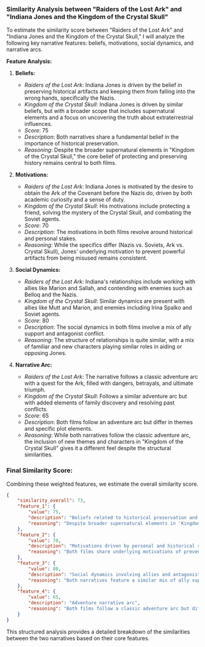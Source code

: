 ### Similarity Analysis between "Raiders of the Lost Ark" and "Indiana Jones and the Kingdom of the Crystal Skull"

To estimate the similarity score between "Raiders of the Lost Ark" and "Indiana Jones and the Kingdom of the Crystal Skull," I will analyze the following key narrative features: beliefs, motivations, social dynamics, and narrative arcs.

**Feature Analysis:**

1. **Beliefs:**
    - *Raiders of the Lost Ark*: Indiana Jones is driven by the belief in preserving historical artifacts and keeping them from falling into the wrong hands, specifically the Nazis.
    - *Kingdom of the Crystal Skull*: Indiana Jones is driven by similar beliefs, but with a broader scope that includes supernatural elements and a focus on uncovering the truth about extraterrestrial influences.
    - *Score*: 75
    - *Description*: Both narratives share a fundamental belief in the importance of historical preservation.
    - *Reasoning*: Despite the broader supernatural elements in "Kingdom of the Crystal Skull," the core belief of protecting and preserving history remains central to both films.

2. **Motivations:**
    - *Raiders of the Lost Ark*: Indiana Jones is motivated by the desire to obtain the Ark of the Covenant before the Nazis do, driven by both academic curiosity and a sense of duty.
    - *Kingdom of the Crystal Skull*: His motivations include protecting a friend, solving the mystery of the Crystal Skull, and combating the Soviet agents.
    - *Score*: 70
    - *Description*: The motivations in both films revolve around historical and personal stakes.
    - *Reasoning*: While the specifics differ (Nazis vs. Soviets, Ark vs. Crystal Skull), Jones' underlying motivation to prevent powerful artifacts from being misused remains consistent.

3. **Social Dynamics:**
    - *Raiders of the Lost Ark*: Indiana's relationships include working with allies like Marion and Sallah, and contending with enemies such as Belloq and the Nazis.
    - *Kingdom of the Crystal Skull*: Similar dynamics are present with allies like Mutt and Marion, and enemies including Irina Spalko and Soviet agents.
    - *Score*: 80
    - *Description*: The social dynamics in both films involve a mix of ally support and antagonist conflict.
    - *Reasoning*: The structure of relationships is quite similar, with a mix of familiar and new characters playing similar roles in aiding or opposing Jones.

4. **Narrative Arc:**
    - *Raiders of the Lost Ark*: The narrative follows a classic adventure arc with a quest for the Ark, filled with dangers, betrayals, and ultimate triumph.
    - *Kingdom of the Crystal Skull*: Follows a similar adventure arc but with added elements of family discovery and resolving past conflicts.
    - *Score*: 65
    - *Description*: Both films follow an adventure arc but differ in themes and specific plot elements.
    - *Reasoning*: While both narratives follow the classic adventure arc, the inclusion of new themes and characters in "Kingdom of the Crystal Skull" gives it a different feel despite the structural similarities.

### Final Similarity Score:
Combining these weighted features, we estimate the overall similarity score.

```json
{
    "similarity_overall": 73,
    "feature_1": {
        "value": 75,
        "description": "Beliefs related to historical preservation and protection of artifacts",
        "reasoning": "Despite broader supernatural elements in 'Kingdom of the Crystal Skull,' the core belief of protecting history remains central to both films."
    },
    "feature_2": {
        "value": 70,
        "description": "Motivations driven by personal and historical stakes",
        "reasoning": "Both films share underlying motivations of preventing misuse of powerful artifacts, though the specifics differ in terms of enemies and artifacts."
    },
    "feature_3": {
        "value": 80,
        "description": "Social dynamics involving allies and antagonists",
        "reasoning": "Both narratives feature a similar mix of ally support and antagonist conflict, with familiar and new characters playing similar roles."
    },
    "feature_4": {
        "value": 65,
        "description": "Adventure narrative arc",
        "reasoning": "Both films follow a classic adventure arc but differ in themes and specific plot elements, such as family discovery in 'Kingdom of the Crystal Skull.'"
    }
}
```

This structured analysis provides a detailed breakdown of the similarities between the two narratives based on their core features.